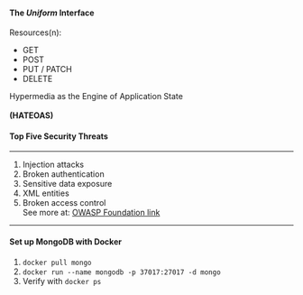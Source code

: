 #### The _Uniform_ Interface

Resources(n):

* GET
* POST
* PUT / PATCH
* DELETE

Hypermedia as the Engine of Application State <br><br>
__(HATEOAS)__

#### Top Five Security Threats

___

1. Injection attacks
2. Broken authentication
3. Sensitive data exposure
4. XML entities
5. Broken access control <br>
   See more at: [OWASP Foundation link](https://www.owasp.org)

__________________________________

#### Set up MongoDB with Docker

1. `docker pull mongo`
2. `docker run --name mongodb -p 37017:27017 -d mongo`
3. Verify with `docker ps`
